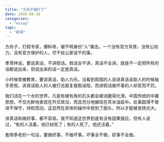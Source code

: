 ```yaml
---
title: "方舟子被打了"
date: 2010-08-30
categories: 
  - "essay"
tags: 
  - "新闻"
---
```


方舟子，打假专家，爆料帝，被不明身份“人”袭击。一个没有官方背景，没有公权力，没有官方保护的人，尽干些公家该干的事。

季羡林说，要说真话，不讲假话。假话全不讲，真话不全讲。就是不一定把所有的话都说出来，但说出来的话一定是真话。

小时候曾被教育，要讲真话，助人为乐。当看到周围的人该讲真话该助人的时候袖手旁观，讲真话助人的人被打击报复栽赃诬陷，而讲假话做坏事的人却奖而不罚。

我们活在一个水的世界，凡是有棱有角的石头都会被消磨得光滑。中国传统的中庸思想，不仅光鲜地表现在外交政治，而且充分地展现在茶米油盐中。处事圆滑不冒进不保守，侍机而动，这显然在具体的操作中尝到了甜头，所以才能被发扬光大。

讲真话和做好事，都不容易。我不知道这世界到底有没有因果报应，但有人说过，“有的人活着，他已经死了；有的人死了，他还活着。”

套用季老的一句话，要做好事，不做坏事。坏事全不做，好事不全做。
